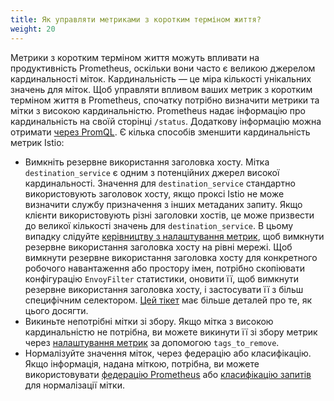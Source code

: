 ```yaml
---
title: Як управляти метриками з коротким терміном життя?
weight: 20
---
```


Метрики з коротким терміном життя можуть впливати на продуктивність Prometheus, оскільки вони часто є великою джерелом кардинальності міток. Кардинальність — це міра кількості унікальних значень для міток. Щоб управляти впливом ваших метрик з коротким терміном життя в Prometheus, спочатку потрібно визначити метрики та мітки з високою кардинальністю. Prometheus надає інформацію про кардинальність на своїй сторінці `/status`. Додаткову інформацію можна отримати [через PromQL](https://www.robustperception.io/which-are-my-biggest-metrics). Є кілька способів зменшити кардинальність метрик Istio:

* Вимкніть резервне використання заголовка хосту. Мітка `destination_service` є одним з потенційних джерел високої кардинальності. Значення для `destination_service` стандартно використовують заголовок хосту, якщо проксі Istio не може визначити службу призначення з інших метаданих запиту. Якщо клієнти використовують різні заголовки хостів, це може призвести до великої кількості значень для `destination_service`. В цьому випадку слідуйте [керівництву з налаштування метрик](/docs/tasks/observability/metrics/customize-metrics/), щоб вимкнути резервне використання заголовка хосту на рівні мережі. Щоб вимкнути резервне використання заголовка хосту для конкретного робочого навантаження або простору імен, потрібно скопіювати конфігурацію `EnvoyFilter` статистики, оновити її, щоб вимкнути резервне використання заголовка хосту, і застосувати її з більш специфічним селектором. [Цей тікет](https://github.com/istio/istio/issues/25963#issuecomment-666037411) має більше деталей про те, як цього досягти.
* Викиньте непотрібні мітки зі збору. Якщо мітка з високою кардинальністю не потрібна, ви можете викинути її зі збору метрик через [налаштування метрик](/docs/tasks/observability/metrics/customize-metrics/) за допомогою `tags_to_remove`.
* Нормалізуйте значення міток, через федерацію або класифікацію. Якщо інформація, надана міткою, потрібна, ви можете використовувати [федерацію Prometheus](/docs/ops/best-practices/observability/#using-prometheus-for-production-scale-monitoring) або [класифікацію запитів](/docs/tasks/observability/metrics/classify-metrics/) для нормалізації мітки.
